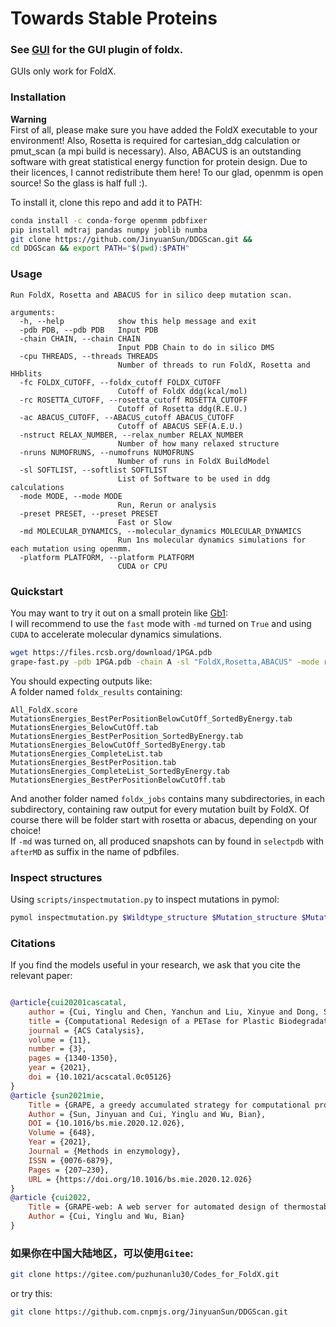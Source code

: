 # Towards Stable Proteins

### See [GUI](GUI/) for the GUI plugin of foldx.
GUIs only work for FoldX.

### Installation
**Warning**  
First of all, please make sure you have added the FoldX executable to your environment! Also, Rosetta is required for 
cartesian_ddg calculation or pmut_scan (a mpi build is necessary). Also, ABACUS is an outstanding software with great 
statistical energy function for protein design. Due to their licences, I cannot redistribute them here! To our glad, 
openmm is open source! So the glass is half full :).
  
To install it, clone this repo and add it to PATH:
```bash
conda install -c conda-forge openmm pdbfixer
pip install mdtraj pandas numpy joblib numba
git clone https://github.com/JinyuanSun/DDGScan.git &&
cd DDGScan && export PATH="$(pwd):$PATH"
```
### Usage
```
Run FoldX, Rosetta and ABACUS for in silico deep mutation scan.

arguments:
  -h, --help            show this help message and exit
  -pdb PDB, --pdb PDB   Input PDB
  -chain CHAIN, --chain CHAIN
                        Input PDB Chain to do in silico DMS
  -cpu THREADS, --threads THREADS
                        Number of threads to run FoldX, Rosetta and HHblits
  -fc FOLDX_CUTOFF, --foldx_cutoff FOLDX_CUTOFF
                        Cutoff of FoldX ddg(kcal/mol)
  -rc ROSETTA_CUTOFF, --rosetta_cutoff ROSETTA_CUTOFF
                        Cutoff of Rosetta ddg(R.E.U.)
  -ac ABACUS_CUTOFF, --ABACUS_cutoff ABACUS_CUTOFF
                        Cutoff of ABACUS SEF(A.E.U.)
  -nstruct RELAX_NUMBER, --relax_number RELAX_NUMBER
                        Number of how many relaxed structure
  -nruns NUMOFRUNS, --numofruns NUMOFRUNS
                        Number of runs in FoldX BuildModel
  -sl SOFTLIST, --softlist SOFTLIST
                        List of Software to be used in ddg calculations
  -mode MODE, --mode MODE
                        Run, Rerun or analysis
  -preset PRESET, --preset PRESET
                        Fast or Slow
  -md MOLECULAR_DYNAMICS, --molecular_dynamics MOLECULAR_DYNAMICS
                        Run 1ns molecular dynamics simulations for each mutation using openmm.
  -platform PLATFORM, --platform PLATFORM
                        CUDA or CPU

```


### Quickstart
You may want to try it out on a small protein like [Gb1](https://www.rcsb.org/structure/1PGA):  
I will recommend to use the `fast` mode with `-md` turned on `True` and using `CUDA` to accelerate molecular dynamics simulations.
```bash
wget https://files.rcsb.org/download/1PGA.pdb
grape-fast.py -pdb 1PGA.pdb -chain A -sl "FoldX,Rosetta,ABACUS" -mode run -cpu 40 -preset fast -md True -platform CUDA
```
You should expecting outputs like:  
A folder named `foldx_results` containing:
```
All_FoldX.score
MutationsEnergies_BestPerPositionBelowCutOff_SortedByEnergy.tab
MutationsEnergies_BelowCutOff.tab
MutationsEnergies_BestPerPosition_SortedByEnergy.tab
MutationsEnergies_BelowCutOff_SortedByEnergy.tab
MutationsEnergies_CompleteList.tab
MutationsEnergies_BestPerPosition.tab
MutationsEnergies_CompleteList_SortedByEnergy.tab
MutationsEnergies_BestPerPositionBelowCutOff.tab
```
And another folder named `foldx_jobs` contains many subdirectories, in each subdirectory, containing raw output for 
every mutation built by FoldX. Of course there will be folder start with rosetta or abacus, depending on your choice!  
If `-md` was turned on, all produced snapshots can by found in `selectpdb` with `afterMD` as suffix in the name of pdbfiles.
### Inspect structures
Using `scripts/inspectmutation.py` to inspect mutations in pymol:
```bash
pymol inspectmutation.py $Wildtype_structure $Mutation_structure $Mutation_position $Chain
```
### Citations
If you find the models useful in your research, we ask that you cite the relevant paper:

```bibtex

@article{cui20201cascatal,
    author = {Cui, Yinglu and Chen, Yanchun and Liu, Xinyue and Dong, Saijun and Tian, Yu’e and Qiao, Yuxin and Mitra, Ruchira and Han, Jing and Li, Chunli and Han, Xu and Liu, Weidong and Chen, Quan and Wei, Wangqing and Wang, Xin and Du, Wenbin and Tang, Shuangyan and Xiang, Hua and Liu, Haiyan and Liang, Yong and Houk, Kendall N. and Wu, Bian},
    title = {Computational Redesign of a PETase for Plastic Biodegradation under Ambient Condition by the GRAPE Strategy},
    journal = {ACS Catalysis},
    volume = {11},
    number = {3},
    pages = {1340-1350},
    year = {2021},
    doi = {10.1021/acscatal.0c05126}
}
@article {sun2021mie,
	Title = {GRAPE, a greedy accumulated strategy for computational protein engineering},
	Author = {Sun, Jinyuan and Cui, Yinglu and Wu, Bian},
	DOI = {10.1016/bs.mie.2020.12.026},
	Volume = {648},
	Year = {2021},
	Journal = {Methods in enzymology},
	ISSN = {0076-6879},
	Pages = {207—230},
	URL = {https://doi.org/10.1016/bs.mie.2020.12.026}
}
@article {cui2022,
	Title = {GRAPE-web: A web server for automated design of thermostable proteins. (in prep.)},
	Author = {Cui, Yinglu and Wu, Bian}
}
```


### 如果你在中国大陆地区，可以使用`Gitee`:
```bash
git clone https://gitee.com/puzhunanlu30/Codes_for_FoldX.git
```
or try this:
```bash
git clone https://github.com.cnpmjs.org/JinyuanSun/DDGScan.git
```
